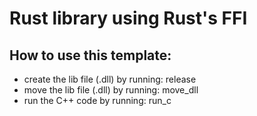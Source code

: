 # Rust library using Rust's FFI
## How to use this template:
+ create the lib file (.dll) by running: release
+ move the lib file (.dll) by running: move_dll
+ run the C++ code by running: run_c
